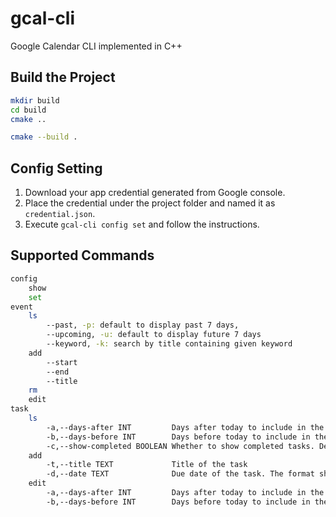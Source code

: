 # gcal-cli

Google Calendar CLI implemented in C++

## Build the Project

```sh
mkdir build
cd build
cmake ..

cmake --build .
```

## Config Setting

1. Download your app credential generated from Google console.
2. Place the credential under the project folder and named it as `credential.json`.
3. Execute `gcal-cli config set` and follow the instructions.

## Supported Commands

```sh
config
    show
    set
event
    ls
        --past, -p: default to display past 7 days,
        --upcoming, -u: default to display future 7 days
        --keyword, -k: search by title containing given keyword
    add
        --start
        --end
        --title
    rm
    edit
task
    ls
        -a,--days-after INT         Days after today to include in the task list
        -b,--days-before INT        Days before today to include in the task list
        -c,--show-completed BOOLEAN Whether to show completed tasks. Default is true.
    add
        -t,--title TEXT             Title of the task
        -d,--date TEXT              Due date of the task. The format should be YYYY-MM-DD.
    edit
        -a,--days-after INT         Days after today to include in the task list
        -b,--days-before INT        Days before today to include in the task list
```

